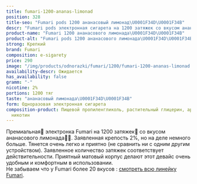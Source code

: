```yaml
---
title: fumari-1200-ananas-limonad
position: 328
title-seo: "Fumari pods 1200 ананасовый лимонад\U0001F34D\U0001F34B"
descr: "Fumari pods электронная сигарета на 1200 затяжек со вкусом ананасового лимонада\U0001F34D\U0001F34B"
product-name: "Fumari 1200 ананасового лимонада\U0001F34D\U0001F34B"
product-alt: "Fumari pods 1200 ананасового лимонада\U0001F34D\U0001F34B"
strong: Крепкий
brand: Fumari
composition: e-sigarety
price: 290
image: "/img/products/odnorazki/fumari/1200/fumari-1200-ananas-limonad.png"
availability-descr: Ожидается
has_availability: false
gramm: "-"
nicotine: 2%
portions: 1200 тяг
taste: "ананасовый лимонада\U0001F34D\U0001F34B"
form: Одноразовая электронная сигарета
composition-product: Пищевой пропиленгликоль, растительный глицерин, ароматизатор,
  никотин
---
```


Премиальная🥇 электронка Fumari на 1200 затяжек💨 со вкусом ананасового лимонада🍈🧊. Заявленная крепость 2%, но на деле немного больше. Тянется очень легко и приятно (не сравнить ни с одним другим устройством). Заявленное количество затяжек соответствует действительности. Приятный матовый корпус делают этот девайс очень удобным и комфортным в использовании.<br>
Не забываем что у Fumari более 20 вкусов : [смотреть всю линейку Fumari](/fumari).